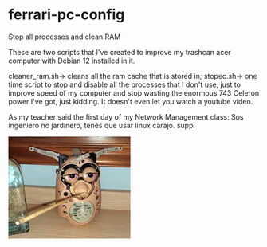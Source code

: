# ferrari-pc-config
 Stop all processes and clean RAM
 
 These are two scripts that I've created to improve my trashcan acer computer with Debian 12 installed in it.
 
 cleaner_ram.sh-> cleans all the ram cache that is stored in;
 stopec.sh-> one time script to stop and disable all the processes that I don't use, just to improve speed of my computer and stop wasting the enormous 743 Celeron power I've got, just kidding. It doesn't even let you watch   a youtube video.
 
 As my teacher said the first day of my Network Management class:
 Sos ingeniero no jardinero, tenés que usar linux carajo.
 suppi
 
 ![Alt text](images/fum.jpeg)
